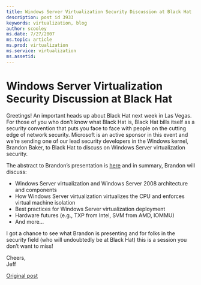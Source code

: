 ```yaml
---
title: Windows Server Virtualization Security Discussion at Black Hat
description: post id 3933
keywords: virtualization, blog
author: scooley
ms.date: 7/27/2007
ms.topic: article
ms.prod: virtualization
ms.service: virtualization
ms.assetid: 
---
```


# Windows Server Virtualization Security Discussion at Black Hat

Greetings! An important heads up about Black Hat next week in Las Vegas. For those of you who don’t know what Black Hat is, Black Hat bills itself as a security convention that puts you face to face with people on the cutting edge of network security. Microsoft is an active sponsor in this event and we’re sending one of our lead security developers in the Windows kernel, Brandon Baker, to Black Hat to discuss on Windows Server virtualization security.

The abstract to Brandon’s presentation is [here](http://blackhat.com/html/bh-usa-07/bh-usa-07-speakers.html#Baker) and in summary, Brandon will discuss:

* Windows Server virtualization and Windows Server 2008 architecture and components
* How Windows Server virtualization virtualizes the CPU and enforces virtual machine isolation
* Best practices for Windows Server virtualization deployment
* Hardware futures (e.g., TXP from Intel, SVM from AMD, IOMMU)
* And more…

I got a chance to see what Brandon is presenting and for folks in the security field (who will undoubtedly be at Black Hat) this is a session you don’t want to miss!

Cheers,  
Jeff

[Original post](https://blogs.technet.microsoft.com/virtualization/2007/07/27/windows-server-virtualization-security-discussion-at-black-hat/)
